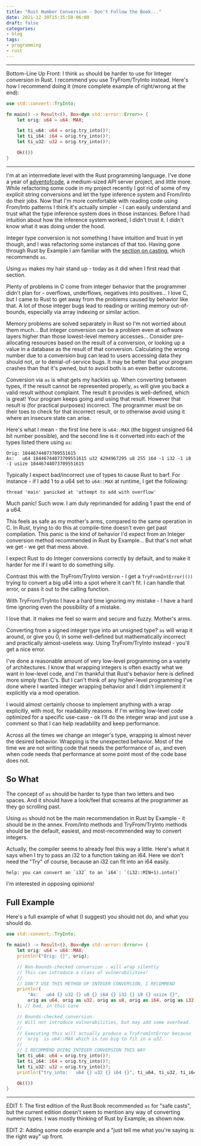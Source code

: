 ```yaml
---
title: "Rust Number Conversion - Don't Follow the Book..."
date: 2021-12-30T15:35:58-06:00
draft: false
categories:
- blog
tags:
- programming
- rust
---
```


***

Bottom-Line Up Front: I think `as` should be harder to use for Integer conversion in Rust.  I recommend you use TryFrom/TryInto instead.  Here's how I recommend doing it (more complete example of right/wrong at the end):

```rust
use std::convert::TryInto;

fn main() -> Result<(), Box<dyn std::error::Error>> {
    let orig: u64 = u64::MAX;

    let ti_u64: u64 = orig.try_into()?;
    let ti_i64: i64 = orig.try_into()?;
    let ti_u32: u32 = orig.try_into()?;

    Ok(())
}
```

***

I'm at an intermediate level with the Rust programming language.  I've done a year of [adventofcode](https://adventofcode.com/), a medium-sized API server project, and little more.  While refactoring some code in my project recently I got rid of some of my explicit string conversions and let the type inference system and From/Into do their jobs.  Now that I'm more comfortable with reading code using From/Into patterns I think it's actually simpler - I can easily understand and trust what the type inference system does in those instances.  Before I had intuition about how the inference system worked, I didn't trust it.  I didn't know what it was doing under the hood.

Integer type conversion is not something I have intuition and trust in yet though, and I was refactoring some instances of that too.  Having gone through Rust by Example I am familiar with the [section on casting](https://doc.rust-lang.org/rust-by-example/types/cast.html), which recommends `as`.

Using `as` makes my hair stand up - today as it did when I first read that section.

Plenty of problems in C come from integer behavior that the programmer didn't plan for - overflows, underflows, negatives into positives...  I love C, but I came to Rust to get away from the problems caused by behavior like that.  A lot of those integer bugs lead to reading or writing memory out-of-bounds, especially via array indexing or similar action.

Memory problems are solved separately in Rust so I'm not worried about them much...  But integer conversion can be a problem even at software layers higher than those lowest-level memory accesses...  Consider pre-allocating resources based on the result of a conversion, or looking up a value in a database as the result of that conversion.  Calculating the wrong number due to a conversion bug can lead to users accessing data they should not, or to denial-of-service bugs.  It may be better that your program crashes than that it's pwned, but to avoid both is an even better outcome.

Conversion via `as` is what gets my hackles up.  When converting between types, if the result cannot be represented properly, `as` will give you back a valid result without complaint.  The result it provides is well-defined, which is great!  Your program keeps going and using that result.  However that result is (for practical purposes) incorrect.  The programmer must be on their toes to check for that incorrect result, or to otherwise avoid using it where an insecure state can arise.

Here's what I mean - the first line here is `u64::MAX` (the biggest unsigned 64 bit number possible), and the second line is it converted into each of the types listed there using `as`:

```
Orig: 18446744073709551615
As:   u64 18446744073709551615 u32 4294967295 u8 255 i64 -1 i32 -1 i8 -1 usize 18446744073709551615
```

Typically I expect bad/incorrect use of types to cause Rust to barf.  For instance - if I add 1 to a u64 set to `u64::MAX` at runtime, I get the following:

```
thread 'main' panicked at 'attempt to add with overflow'
```

Much panic!  Such wow.  I am duly reprimanded for adding 1 past the end of a u64.

This feels as safe as my mother's arms, compared to the same operation in C.  In Rust, trying to do this at compile-time doesn't even get past compilation.  This panic is the kind of behavior I'd expect from an Integer conversion method recommended in Rust by Example...  But that's not what we get - we get that mess above.

I expect Rust to do Integer conversions correctly by default, and to make it harder for me if I want to do something silly.

Contrast this with the TryFrom/TryInto version - I get a `TryFromIntError(())` trying to convert a big u64 into a spot where it can't fit.  I can handle that error, or pass it out to the calling function.

With TryFrom/TryInto I have a hard time ignoring my mistake - I have a hard time ignoring even the possibility of a mistake.

I love that.  It makes me feel so warm and secure and fuzzy.  Mother's arms.

Converting from a signed integer type into an unsigned type?  `as` will wrap it around, or give you 0, in some well-defined but mathematically incorrect and practically almost-useless way.  Using TryFrom/TryInto instead - you'll get a nice error.

I've done a reasonable amount of very low-level programming on a variety of architectures.  I know that wrapping integers is often exactly what we want in low-level code, and I'm thankful that Rust's behavior here is defined more simply than C's.  But I can't think of any higher-level programming I've done where I wanted integer wrapping behavior and I didn't implement it explicitly via a mod operation.

I would almost certainly choose to implement anything with a wrap explicitly, with mod, for readability reasons.  If I'm writing low-level code optimized for a specific use-case - ok I'll do the integer wrap and just use a comment so that I can help readability and keep performance.

Across all the times we change an integer's type, wrapping is almost never the desired behavior.  Wrapping is the unexpected behavior.  Most of the time we are not writing code that needs the performance of `as`, and even when code needs that performance at some point most of the code base does not.

## So What

The concept of `as` should be harder to type than two letters and two spaces.  And it should have a look/feel that screams at the programmer as they go scrolling past.

Using `as` should not be the main recommendation in Rust by Example - it should be in the annex.  From/Into methods and TryFrom/TryInto methods should be the default, easiest, and most-recommended way to convert integers.

Actually, the compiler seems to already feel this way a little.  Here's what it says when I try to pass an i32 to a function taking an i64.  Here we don't need the "Try" of course, because an i32 can fit into an i64 easily.

```
help: you can convert an `i32` to an `i64`: `(i32::MIN+1).into()`
```

I'm interested in opposing opinions!

## Full Example

Here's a full example of what (I suggest) you should not do, and what you should do.

```rust
use std::convert::TryInto;

fn main() -> Result<(), Box<dyn std::error::Error>> {
    let orig: u64 = u64::MAX;
    println!("Orig: {}", orig);

    // Non-bounds-checked conversion - will wrap silently
    // This can introduce a class of vulnerabilities!
    //
    // DON'T USE THIS METHOD OF INTEGER CONVERSION, I RECOMMEND
    println!(
        "As:   u64 {} u32 {} u8 {} i64 {} i32 {} i8 {} usize {}",
        orig as u64, orig as u32, orig as u8, orig as i64, orig as i32, orig as i8, orig as usize
    ); // bad, in this case

    // Bounds-checked conversion.
    // Will not introduce vulnerabilities, but may add some overhead.
    //
    // Executing this will actually produce a TryFromIntError because
    // `orig` is u64::MAX which is too big to fit in a u32.
    //
    // I RECOMMEND DOING INTEGER CONVERSION THIS WAY
    let ti_u64: u64 = orig.try_into()?;
    let ti_i64: i64 = orig.try_into()?;
    let ti_u32: u32 = orig.try_into()?;
    println!("try_into:   u64 {} u32 {} i64 {}", ti_u64, ti_u32, ti_i64);

    Ok(())
}
```

---

EDIT 1: The first edition of the Rust Book recommended `as` for "safe casts", but the current edition doesn't seem to mention any way of converting numeric types.  I was mostly thinking of Rust by Example, as shown now.

EDIT 2: Adding some code example and a "just tell me what you're saying is the right way" up front.

